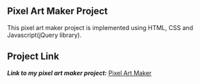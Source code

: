 ## Pixel Art Maker Project
This pixel art maker project is implemented using HTML, CSS and Javascript(jQuery library).

## Project Link
***Link to my pixel art maker project:*** [Pixel Art Maker](mekzy-o.github.io)
